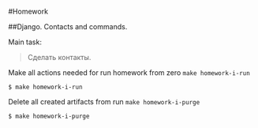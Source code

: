 #Homework

##Django. Contacts and commands.

Main task:
>Сделать контакты.



Make all actions needed for run homework from zero `make homework-i-run`

```
$ make homework-i-run
```

Delete all created artifacts from run `make homework-i-purge`

```
$ make homework-i-purge
```
